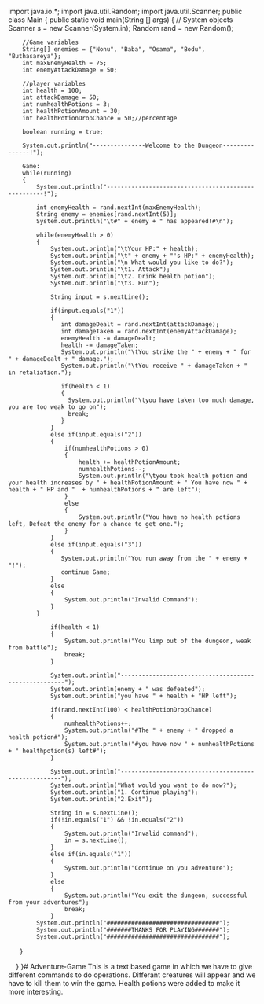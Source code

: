 import java.io.*;
import java.util.Random;
import java.util.Scanner;
public class Main 
{
    public static void main(String [] args)
    {
        // System objects
        Scanner s = new Scanner(System.in);
        Random rand = new Random();

        //Game variables
        String[] enemies = {"Nonu", "Baba", "Osama", "Bodu", "Buthasareya"};
        int maxEnemyHealth = 75;
        int enemyAttackDamage = 50;

        //player variables
        int health = 100;
        int attackDamage = 50;
        int numhealthPotions = 3;
        int healthPotionAmount = 30;
        int healthPotionDropChance = 50;//percentage

        boolean running = true;

        System.out.println("---------------Welcome to the Dungeon---------------!");

        Game:
        while(running)
        {
            System.out.println("----------------------------------------------------!");

            int enemyHealth = rand.nextInt(maxEnemyHealth);
            String enemy = enemies[rand.nextInt(5)];
            System.out.println("\t#" + enemy + " has appeared!#\n");

            while(enemyHealth > 0)
            {
                System.out.println("\tYour HP:" + health);
                System.out.println("\t" + enemy + "'s HP:" + enemyHealth);
                System.out.println("\n What would you like to do?");
                System.out.println("\t1. Attack");
                System.out.println("\t2. Drink health potion");
                System.out.println("\t3. Run");

                String input = s.nextLine();

                if(input.equals("1"))
                {
                   int damageDealt = rand.nextInt(attackDamage);
                   int damageTaken = rand.nextInt(enemyAttackDamage);
                   enemyHealth -= damageDealt;
                   health -= damageTaken;
                   System.out.println("\tYou strike the " + enemy + " for " + damageDealt + " damage.");
                   System.out.println("\tYou receive " + damageTaken + " in retaliation.");

                   if(health < 1)
                   {
                     System.out.println("\tyou have taken too much damage, you are too weak to go on");
                     break;
                   }
                }
                else if(input.equals("2"))
                {
                    if(numhealthPotions > 0)
                    {
                        health += healthPotionAmount;
                        numhealthPotions--;
                        System.out.println("\tyou took health potion and your health increases by " + healthPotionAmount + " You have now " + health + " HP and "  + numhealthPotions + " are left");
                    }
                    else
                    {
                        System.out.println("You have no health potions left, Defeat the enemy for a chance to get one.");
                    }
                }
                else if(input.equals("3"))
                {
                   System.out.println("You run away from the " + enemy + "!");
                   continue Game;
                }
                else
                {
                    System.out.println("Invalid Command");
                }
            }

                if(health < 1)
                {
                    System.out.println("You limp out of the dungeon, weak from battle");
                    break;
                }

                System.out.println("------------------------------------------------------");
                System.out.println(enemy + " was defeated");
                System.out.println("you have " + health + "HP left");

                if(rand.nextInt(100) < healthPotionDropChance)
                {
                    numhealthPotions++;
                    System.out.println("#The " + enemy + " dropped a health potion#");
                    System.out.println("#you have now " + numhealthPotions + " healthpotion(s) left#");
                }

                System.out.println("-----------------------------------------------------");
                System.out.println("What would you want to do now?");
                System.out.println("1. Continue playing");
                System.out.println("2.Exit");

                String in = s.nextLine();
                if(!in.equals("1") && !in.equals("2"))
                {
                    System.out.println("Invalid command");
                    in = s.nextLine();
                }
                else if(in.equals("1"))
                {
                    System.out.println("Continue on you adventure");
                }
                else
                {
                    System.out.println("You exit the dungeon, successful from your adventures");
                    break;
                }
            System.out.println("################################");
            System.out.println("#######THANKS FOR PLAYING#######");
            System.out.println("################################");
        }

    }
}# Adventure-Game
This is a text based game in which we have to give different commands to do operations.  Differant creatures will appear and we have to kill them to win the game. Health potions were added to make it more interesting.
